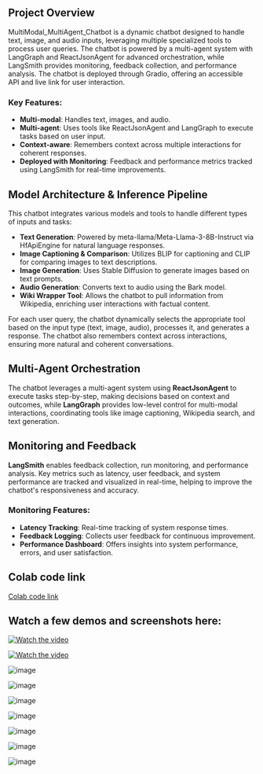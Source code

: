 ## Project Overview 
  
MultiModal_MultiAgent_Chatbot is a dynamic chatbot designed to handle text, image, and audio inputs, leveraging multiple specialized tools to process user queries. The chatbot is powered by a multi-agent system with LangGraph and ReactJsonAgent for advanced orchestration, while LangSmith provides monitoring, feedback collection, and performance analysis. The chatbot is deployed through Gradio, offering an accessible API and live link for user interaction.

### Key Features:

- **Multi-modal**: Handles text, images, and audio.  
- **Multi-agent**: Uses tools like ReactJsonAgent and LangGraph to execute tasks based on user input.  
- **Context-aware**: Remembers context across multiple interactions for coherent responses.  
- **Deployed with Monitoring**: Feedback and performance metrics tracked using LangSmith for real-time improvements.  
   
## Model Architecture & Inference Pipeline
This chatbot integrates various models and tools to handle different types of inputs and tasks:  
  
- **Text Generation**: Powered by meta-llama/Meta-Llama-3-8B-Instruct via HfApiEngine for natural language responses.  
- **Image Captioning & Comparison**: Utilizes BLIP for captioning and CLIP for comparing images to text descriptions.  
- **Image Generation**: Uses Stable Diffusion to generate images based on text prompts.  
- **Audio Generation**: Converts text to audio using the Bark model.  
- **Wiki Wrapper Tool**: Allows the chatbot to pull information from Wikipedia, enriching user interactions with factual content.  
  
For each user query, the chatbot dynamically selects the appropriate tool based on the input type (text, image, audio), processes it, and generates a response. The chatbot also remembers context across interactions, ensuring more natural and coherent conversations.  
  
## Multi-Agent Orchestration  
    
The chatbot leverages a multi-agent system using **ReactJsonAgent** to execute tasks step-by-step, making decisions based on context and outcomes, while **LangGraph** provides low-level control for multi-modal interactions, coordinating tools like image captioning, Wikipedia search, and text generation.
  
## Monitoring and Feedback  
  
**LangSmith** enables feedback collection, run monitoring, and performance analysis. Key metrics such as latency, user feedback, and system performance are tracked and visualized in real-time, helping to improve the chatbot's responsiveness and accuracy.
  
### Monitoring Features: 
  
- **Latency Tracking**: Real-time tracking of system response times.  
- **Feedback Logging**: Collects user feedback for continuous improvement.  
- **Performance Dashboard**: Offers insights into system performance, errors, and user satisfaction.

## Colab code link

[Colab code link](https://colab.research.google.com/drive/1bkBykhE0v-sXWxkq9X-I18NAhl8Wu0AJ#scrollTo=jWKVKA4FxMJ8)


## Watch a few demos and screenshots here: 
   
[![Watch the video](https://img.youtube.com/vi/5_sIkdMnaVg/maxresdefault.jpg)](https://youtu.be/5_sIkdMnaVg)    

[![Watch the video](https://img.youtube.com/vi/hTIdANQ8ZUU/maxresdefault.jpg)](https://youtu.be/hTIdANQ8ZUU)  


![image](https://github.com/user-attachments/assets/0b6e146a-65f0-46af-ad21-0736f14caa04)

![image](https://github.com/user-attachments/assets/1be1fd22-6540-477b-9a89-b7fe2b66b635)


![image](https://github.com/user-attachments/assets/0bbf8719-fe21-4ef2-a858-0ea7a0b74622)

![image](https://github.com/user-attachments/assets/743a1d3e-d464-4fc7-9c8e-d0808a8a38e2)

![image](https://github.com/user-attachments/assets/8cccccce-8209-4048-a491-40bb1f59923e)

![image](https://github.com/user-attachments/assets/1461b739-a8e9-4d1f-8374-d65e33afb18d)

![image](https://github.com/user-attachments/assets/e444f051-cd79-4f4e-9f66-fbd5e0edcd19)




 
